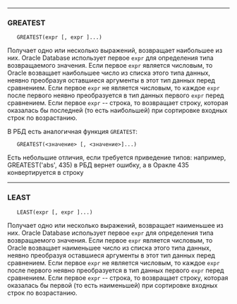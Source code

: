 
--------------------------------

### GREATEST

```
   GREATEST(expr [, expr ]...)
```

Получает одно или несколько выражений, возвращает наибольшее из них. Oracle Database использует первое `expr` для определения типа возвращаемого значения. Если первое `expr` является числовым, то Oracle возващает наибольшее число из списка этого типа данных, неявно преобразуя оставшиеся аргументы в этот тип данных перед сравнением. Если первое `expr` не является числовым, то каждое `expr` после первого неявно преобразуется в тип данных первого `expr` перед сравнением. Если первое `expr` -- строка, то возвращает строку, которая оказалась бы последней (то есть наибольшей) при сортировке входных строк по возрастанию. 

В РБД есть аналогичная функция `GREATEST`:

```
   GREATEST(<значение> [, <значение>]...)
```

Есть небольшие отличия, если требуется приведение типов: например, GREATEST('abs', 435) в РБД вернет ошибку, а в Оракле 435 конвертируется в строку

--------------------------------

### LEAST

```
   LEAST(expr [, expr ]...)
```

Получает одно или несколько выражений, возвращает наименьшее из них. Oracle Database использует первое `expr` для определения типа возвращаемого значения. Если первое `expr` является числовым, то Oracle возващает наименьшее число из списка этого типа данных, неявно преобразуя оставшиеся аргументы в этот тип данных перед сравнением. Если первое `expr` не является числовым, то каждое `expr` после первого неявно преобразуется в тип данных первого `expr` перед сравнением. Если первое `expr` -- строка, то возвращает строку, которая оказалась бы первой (то есть наименьшей) при сортировке входных строк по возрастанию.